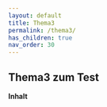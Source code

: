 ```yaml
---
layout: default
title: Thema3
permalink: /thema3/
has_children: true
nav_order: 30
---
```


## Thema3 zum Test

**Inhalt**